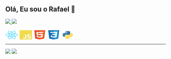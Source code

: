 ## Olá, Eu sou o Rafael 👋

<div>
    <div>
        <a href="https://github.com/raf4cansado">
            <img height="180em"
                src="https://github-readme-stats.vercel.app/api?username=raf4cansado&show_icons=true&theme=dracula&include_all_commits=true&count_private=true" />
            <img height="180em"
                src="https://github-readme-stats.vercel.app/api/top-langs/?username=raf4cansado&layout=compact&langs_count=10&theme=dracula" />
    </div>
    <div style="display: inline_block"><br>
        <a href="https://github.com/raf4cansado/garc-web"><img align="center" alt="rafael-React" height="30" width="40"
                src="https://raw.githubusercontent.com/devicons/devicon/master/icons/react/react-original.svg"></a>
        <img align="center" alt="rafael-Js" height="30" width="40"
            src="https://raw.githubusercontent.com/devicons/devicon/master/icons/javascript/javascript-plain.svg">
        <a href=""><img align="center" alt="rafael-HTML" height="30" width="40"
                src="https://raw.githubusercontent.com/devicons/devicon/master/icons/html5/html5-original.svg"></a>
        <a href=""> <img align="center" alt="rafael-CSS" height="30" width="40"
                src="https://raw.githubusercontent.com/devicons/devicon/master/icons/css3/css3-original.svg"></a>
        <a href=""><img align="center" alt="rafael-Python" height="30" width="40"
                src="https://raw.githubusercontent.com/devicons/devicon/master/icons/python/python-original.svg"> </a>
    </div>
    <hr />
    <div>
        <a href="mailto:rafael_hp231@Outlook.com"><img
                src="https://img.shields.io/badge/-Outlook-%23333?style=for-the-badge&logo=gmail&logoColor=white"
                target="_blank"></a>
        <a href=""><img
                src="https://img.shields.io/badge/-LinkedIn-%230077B5?style=for-the-badge&logo=linkedin&logoColor=white"
                target="_blank"></a>
  </div>
